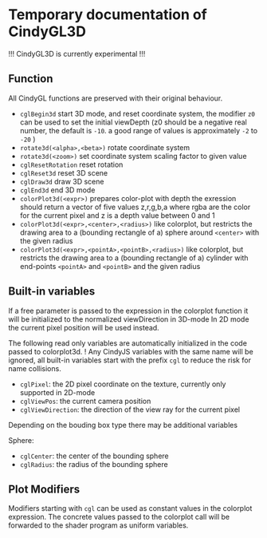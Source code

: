 # Temporary documentation of CindyGL3D

!!! CindyGL3D is currently experimental !!!


## Function

All CindyGL functions are preserved with their original behaviour.

* `cglBegin3d` start 3D mode, and reset coordinate system, the modifier `z0` can be used to set the initial viewDepth (z0 should be a negative real number, the default is `-10`. a good range of values is approximately `-2` to `-20` )
* `rotate3d(<alpha>,<beta>)` rotate coordinate system
* `rotate3d(<zoom>)` set coordinate system scaling factor to given value
* `cglResetRotation` reset rotation
* `cglReset3d` reset 3D scene
* `cglDraw3d` draw 3D scene
* `cglEnd3d` end 3D mode
* `colorPlot3d(<expr>)` prepares color-plot with depth the exression should return a vector of five values z,r,g,b,a where rgba are the color for the current pixel and z is a depth value between 0 and 1
* `colorPlot3d(<expr>,<center>,<radius>)` like colorplot, but restricts the drawing area to a (bounding rectangle of a) sphere around `<center>` with the given radius
* `colorPlot3d(<expr>,<pointA>,<pointB>,<radius>)` like colorplot, but restricts the drawing area to a (bounding rectangle of a) cylinder with end-points `<pointA>` and `<pointB>` and the given radius

## Built-in variables

If a free parameter is passed to the expression in the colorplot function it will be initialized to the normalized viewDirection in 3D-mode
In 2D mode the current pixel position will be used instead.

The following read only variables are automatically initialized in the code passed to colorplot3d.
! Any CindyJS variables with the same name will be ignored,
all built-in variables start with the prefix `cgl` to reduce the risk for name collisions.

* `cglPixel`: the 2D pixel coordinate on the texture, currently only supported in 2D-mode
* `cglViewPos`: the current camera position
* `cglViewDirection`: the direction of the view ray for the current pixel


Depending on the bouding box type there may be additional variables

Sphere:
* `cglCenter`: the center of the bounding sphere
* `cglRadius`: the radius of the bounding sphere

## Plot Modifiers

Modifiers starting with `cgl` can be used as constant values in the colorplot expression.
The concrete values passed to the colorplot call will be forwarded to the shader program as uniform variables.
